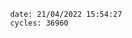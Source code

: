 

                date: 21/04/2022 15:54:27
                cycles: 36960

                         